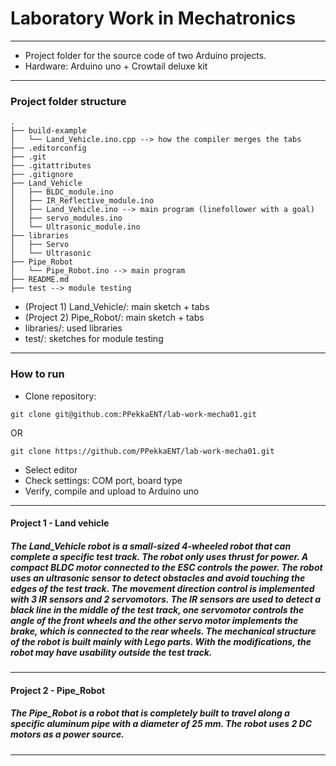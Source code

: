 # Laboratory Work in Mechatronics
-----
- Project folder for the source code of two Arduino projects.<br>
- Hardware: Arduino uno + Crowtail deluxe kit
-----
### Project folder structure
```
.
├── build-example
│   └── Land_Vehicle.ino.cpp --> how the compiler merges the tabs
├── .editorconfig
├── .git
├── .gitattributes
├── .gitignore
├── Land_Vehicle
│   ├── BLDC_module.ino
│   ├── IR_Reflective_module.ino
│   ├── Land_Vehicle.ino --> main program (linefollower with a goal)
│   ├── servo_modules.ino
│   └── Ultrasonic_module.ino
├── libraries
│   ├── Servo
│   └── Ultrasonic
├── Pipe_Robot
│   └── Pipe_Robot.ino --> main program
├── README.md
├── test --> module testing

```
- (Project 1) Land_Vehicle/: main sketch + tabs
- (Project 2) Pipe_Robot/: main sketch + tabs
- libraries/: used libraries
- test/: sketches for module testing 
-----
### How to run
- Clone repository:
```
git clone git@github.com:PPekkaENT/lab-work-mecha01.git
```
OR
```
git clone https://github.com/PPekkaENT/lab-work-mecha01.git
```
- Select editor
- Check settings: COM port, board type
- Verify, compile and upload to Arduino uno
-----
#### Project 1 - Land vehicle
<h5>The Land_Vehicle robot is a small-sized 4-wheeled robot that can complete a specific test track. The robot only uses thrust for power. A compact BLDC motor connected to the ESC controls the power. The robot uses an ultrasonic sensor to detect obstacles and avoid touching the edges of the test track. The movement direction control is implemented with 3 IR sensors and 2 servomotors. The IR sensors are used to detect a black line in the middle of the test track, one servomotor controls the angle of the front wheels and the other servo motor implements the brake, which is connected to the rear wheels. The mechanical structure of the robot is  built mainly with Lego parts. With the modifications, the robot may have usability outside the test track.</h5>

-------------
#### Project 2 - Pipe_Robot
<h5>The Pipe_Robot is a robot that is completely built to travel along a specific aluminum pipe with a diameter of 25 mm. The robot uses 2 DC motors as a power source. </h5>

-----
